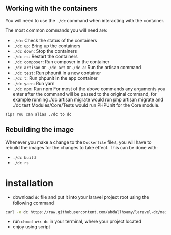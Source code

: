 ## Working with the containers
You will need to use the `./dc` command when interacting with the container.

The most common commands you will need are:

- `./dc`: Check the status of the containers
- `./dc up`: Bring up the containers
- `./dc down`: Stop the containers
- `./dc rs`: Restart the containers
- `./dc composer`: Run composer in the container
- `./dc artisan` or `./dc art` or .`/dc a`: Run the artisan command
- `./dc test`: Run phpunit in a new container
- `./dc t`: Run phpunit in the app container
- `./dc yarn`: Run yarn
- `./dc npm`: Run npm
For most of the above commands any arguments you enter after the command will be passed to the original command, for example running ./dc artisan migrate would run php artisan migrate and ./dc test Modules/Core/Tests would run PHPUnit for the Core module.

```
Tip! You can alias ./dc to dc
```
## Rebuilding the image
Whenever you make a change to the `Dockerfile` files, you will have to rebuild the images for the changes to take effect. This can be done with:

- `./dc build`
- `./dc rs`


# installation
- download `dc` file and put it into your laravel project root using the following command
```bash
curl -o dc https://raw.githubusercontent.com/abdallhsamy/laravel-dc/main/dc
```
- run `chmod u+x dc` in your terminal, where your project located
- enjoy using script 
